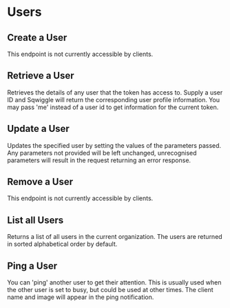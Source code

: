 # Users

## Create a User

This endpoint is not currently accessible by clients.


## Retrieve a User

Retrieves the details of any user that the token has access to. Supply a user ID and Sqwiggle will return 
the corresponding user profile information. You may pass 'me' instead of a user id to get information for
the current token.


## Update a User

Updates the specified user by setting the values of the parameters passed. Any parameters not provided 
will be left unchanged, unrecognised parameters will result in the request returning an error response.


## Remove a User

This endpoint is not currently accessible by clients.


## List all Users

Returns a list of all users in the current organization. The users are returned in sorted alphabetical order 
by default.


## Ping a User

You can 'ping' another user to get their attention. This is usually used when the other user is set to busy, 
but could be used at other times. The client name and image will appear in the ping notification.
